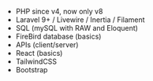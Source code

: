 - PHP since v4, now only v8
- Laravel 9+ / Livewire / Inertia / Filament
- SQL (mySQL with RAW and Eloquent)
- FireBird database (basics)
- APIs (client/server)
- React (basics)
- TailwindCSS
- Bootstrap
